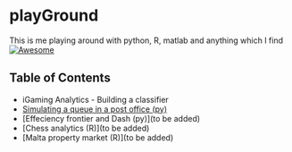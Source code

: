 # playGround
This is me playing around with python, R, matlab and anything which I find [![Awesome](https://cdn.rawgit.com/sindresorhus/awesome/d7305f38d29fed78fa85652e3a63e154dd8e8829/media/badge.svg)](https://github.com/sindresorhus/awesome)

## Table of Contents
  - iGaming Analytics - Building a classifier
  - [Simulating a queue in a post office (py)](https://github.com/zerafachris/playGround/blob/master/published/Queueing/Queueing.ipynb)
  - [Effeciency frontier and Dash (py)](to be added)
  - [Chess analytics (R)](to be added)
  - [Malta property market (R)](to be added)
